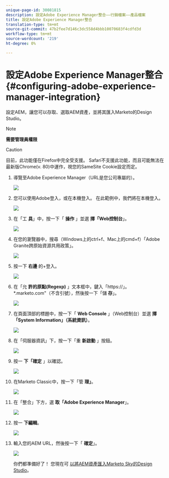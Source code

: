 ```yaml
---
unique-page-id: 30081815
description: 設定Adobe Experience Manager整合——行銷檔案——產品檔案
title: 設定Adobe Experience Manager整合
translation-type: tm+mt
source-git-commit: 47b2fee7d146c3dc558d4bbb10070683f4cdfd3d
workflow-type: tm+mt
source-wordcount: '219'
ht-degree: 0%

---
```



# 設定Adobe Experience Manager整合 {#configuring-adobe-experience-manager-integration}

設定AEM，讓您可以存取、選取AEM資產，並將其匯入Marketo的Design Studio。

>[!NOTE]
>
>**需要管理員權限**

>[!CAUTION]
>
>目前，此功能僅在Firefox中完全受支援。 Safari不支援此功能，而且可能無法在最新版Chrome(v. 80)中運作，視您的SameSite Cookie設定而定。

1. 導覽至Adobe Experience Manager（URL是您公司專屬的）。

   ![](assets/one.png)

1. 您可以使用Adobe登入，或在本機登入。 在此範例中，我們將在本機登入。

   ![](assets/two.png)

1. 在「工 **具**」中，按一下「 **操作** 」並選 **擇「Web控制台**」。

   ![](assets/2a.png)

1. 在您的瀏覽器中，搜尋（Windows上的ctrl+f、Mac上的cmd+f）「Adobe Granite跨原始資源共用政策」。

   ![](assets/three.png)

1. 按一下 **右邊** 的+登入。

   ![](assets/four.png)

1. 在「允 **許的原點(Regexp)** 」文本框中，鍵入「https://」。*\.marketo\.com&quot;（不含引號），然後按一下「儲 **存**」。

   ![](assets/five-psd.png)

1. 在頁面頂部的標題中，按一下「 **Web Console** 」（Web控制台）並選 **擇「System Information」（系統資訊）**。

   ![](assets/six.png)

1. 在「伺服器資訊」下，按一下「重 **新啟動** 」按鈕。

   ![](assets/seven.png)

1. 按一 **下「確定** 」以確認。

   ![](assets/eight.png)

1. 在Marketo Classic中，按一下「管 **理」**。

   ![](assets/nine.png)

1. 在「整合」下方，選 **取「Adobe Experience Manager**」。

   ![](assets/ten.png)

1. 按一 **下編輯**。

   ![](assets/eleven.png)

1. 輸入您的AEM URL，然後按一下「 **確定**」。

   ![](assets/twelve.png)

   你們都準備好了！ 您現在可 [以將AEM資產匯入Marketo Sky的Design Studio](http://help.marketo.com/hc/en-us/articles/360036765993)。


